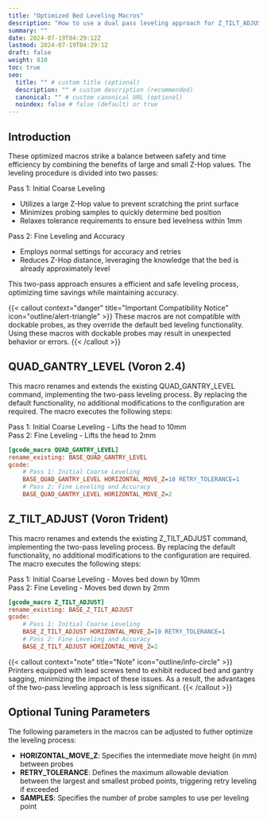 ```yaml
---
title: "Optimized Bed Leveling Macros"
description: "How to use a dual pass leveling approach for Z_TILT_ADJUST or QUAD_GANTRY_LEVEL"
summary: ""
date: 2024-07-19T04:29:12Z
lastmod: 2024-07-19T04:29:12
draft: false
weight: 810
toc: true
seo:
  title: "" # custom title (optional)
  description: "" # custom description (recommended)
  canonical: "" # custom canonical URL (optional)
  noindex: false # false (default) or true
---
```


## Introduction

These optimized macros strike a balance between safety and time efficiency by combining the benefits of large and small Z-Hop values. The leveling procedure is divided into two passes:

Pass 1: Initial Coarse Leveling

- Utilizes a large Z-Hop value to prevent scratching the print surface
- Minimizes probing samples to quickly determine bed position
- Relaxes tolerance requirements to ensure bed levelness within 1mm

Pass 2: Fine Leveling and Accuracy

- Employs normal settings for accuracy and retries
- Reduces Z-Hop distance, leveraging the knowledge that the bed is already approximately level

This two-pass approach ensures a efficient and safe leveling process, optimizing time savings while maintaining accuracy.

{{< callout context="danger" title="Important Compatibility Notice" icon="outline/alert-triangle" >}}
These macros are not compatible with dockable probes, as they override the default bed leveling functionality. Using these macros with dockable probes may result in unexpected behavior or errors.
{{< /callout >}}

## QUAD_GANTRY_LEVEL (Voron 2.4)

This macro renames and extends the existing QUAD_GANTRY_LEVEL command, implementing the two-pass leveling process. By replacing the default functionality, no additional modifications to the configuration are required. The macro executes the following steps:

Pass 1: Initial Coarse Leveling - Lifts the head to 10mm  
Pass 2: Fine Leveling - Lifts the head to 2mm  

```ini {title="printer.cfg"}
[gcode_macro QUAD_GANTRY_LEVEL]
rename_existing: BASE_QUAD_GANTRY_LEVEL
gcode:
    # Pass 1: Initial Coarse Leveling
    BASE_QUAD_GANTRY_LEVEL HORIZONTAL_MOVE_Z=10 RETRY_TOLERANCE=1
    # Pass 2: Fine Leveling and Accuracy
    BASE_QUAD_GANTRY_LEVEL HORIZONTAL_MOVE_Z=2
```

## Z_TILT_ADJUST (Voron Trident)

This macro renames and extends the existing Z_TILT_ADJUST command, implementing the two-pass leveling process. By replacing the default functionality, no additional modifications to the configuration are required. The macro executes the following steps:

Pass 1: Initial Coarse Leveling - Moves bed down by 10mm  
Pass 2: Fine Leveling - Moves bed down by 2mm  

```ini {title="printer.cfg"}
[gcode_macro Z_TILT_ADJUST]
rename_existing: BASE_Z_TILT_ADJUST
gcode:
    # Pass 1: Initial Coarse Leveling
    BASE_Z_TILT_ADJUST HORIZONTAL_MOVE_Z=10 RETRY_TOLERANCE=1
    # Pass 2: Fine Leveling and Accuracy
    BASE_Z_TILT_ADJUST HORIZONTAL_MOVE_Z=2
```

{{< callout context="note" title="Note" icon="outline/info-circle" >}}
Printers equipped with lead screws tend to exhibit reduced bed and gantry sagging, minimizing the impact of these issues. As a result, the advantages of the two-pass leveling approach is less significant.
{{< /callout >}}

## Optional Tuning Parameters

The following parameters in the macros can be adjusted to futher optimize the leveling process:

- **HORIZONTAL_MOVE_Z**: Specifies the intermediate move height (in mm) between probes
- **RETRY_TOLERANCE**: Defines the maximum allowable deviation between the largest and smallest probed points, triggering retry leveling if exceeded
- **SAMPLES**: Specifies the number of probe samples to use per leveling point

